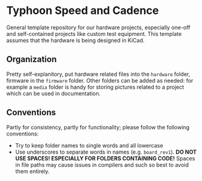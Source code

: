 # Typhoon Speed and Cadence

General template repository for our hardware projects, especially one-off and self-contained projects like custom test equipment. This template assumes that the hardware is being designed in KiCad.

## Organization

Pretty self-explanitory, put hardware related files into the `hardware` folder, firmware in the `firmware` folder. Other folders can be added as needed: for example a `media` folder is handy for storing pictures related to a project which can be used in documentation.

## Conventions

Partly for consistency, partly for functionality; please follow the following conventions:

- Try to keep folder names to single words and all lowercase
- Use underscores to separate words in names (e.g. `board_rev1`). **DO NOT USE SPACES! ESPECIALLY FOR FOLDERS CONTAINING CODE!** Spaces in file paths may cause issues in compilers and such so best to avoid them entirely.
